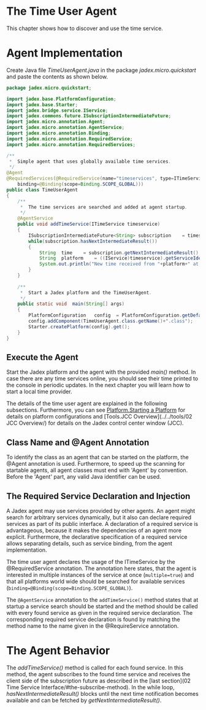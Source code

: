 # The Time User Agent

This chapter shows how to discover and use the time service.

# Agent Implementation

Create Java file *TimeUserAgent.java* in the package *jadex.micro.quickstart* and paste the contents as shown below.

```java
package jadex.micro.quickstart;

import jadex.base.PlatformConfiguration;
import jadex.base.Starter;
import jadex.bridge.service.IService;
import jadex.commons.future.ISubscriptionIntermediateFuture;
import jadex.micro.annotation.Agent;
import jadex.micro.annotation.AgentService;
import jadex.micro.annotation.Binding;
import jadex.micro.annotation.RequiredService;
import jadex.micro.annotation.RequiredServices;

/**
 *  Simple agent that uses globally available time services.
 */
@Agent
@RequiredServices(@RequiredService(name="timeservices", type=ITimeService.class, multiple=true,
	binding=@Binding(scope=Binding.SCOPE_GLOBAL)))
public class TimeUserAgent
{
	/**
	 *  The time services are searched and added at agent startup.
	 */
	@AgentService
	public void	addTimeService(ITimeService timeservice)
	{
		ISubscriptionIntermediateFuture<String>	subscription	= timeservice.subscribe();
		while(subscription.hasNextIntermediateResult())
		{
			String	time	= subscription.getNextIntermediateResult();
			String	platform	= ((IService)timeservice).getServiceIdentifier().getProviderId().getPlatformName();
			System.out.println("New time received from "+platform+" at "+timeservice.getLocation()+": "+time);
		}
	}
	
	/**
	 *  Start a Jadex platform and the TimeUserAgent.
	 */
	public static void	main(String[] args)
	{
		PlatformConfiguration	config	= PlatformConfiguration.getDefault();
		config.addComponent(TimeUserAgent.class.getName()+".class");
		Starter.createPlatform(config).get();
	}
}
```

## Execute the Agent

Start the Jadex platform and the agent with the provided *main()* method. In case there are any time services online, you should see their time printed to the console in periodic updates. In the next chapter you will learn how to start a local time provider.

The details of the time user agent are explained in the following subsections. Furthermore, you can see [Platform.Starting a Platform](../../platform/platform/#starting-a-platform) for details on platform configurations and [Tools.JCC Overview](../../tools/02 JCC Overview/) for details on the Jadex control center window (JCC).

## Class Name and @Agent Annotation

To identify the class as an agent that can be started on the platform, the @Agent annotation is used. Furthermore, to speed up the scanning for startable agents, all agent classes must end with 'Agent' by convention. Before the 'Agent' part, any valid Java identifier can be used.

## The Required Service Declaration and Injection

A Jadex agent may use services provided by other agents. An agent might search for arbitrary services dynamically, but it also can declare required services as part of its public interface. A declaration of a required service is advantageous, because it makes the dependencies of an agent more explicit. Furthermore, the declarative specification of a required service allows separating details, such as service binding, from the agent implementation.

The time user agent declares the usage of the ITimeService by the @RequiredService annotation. The annotation here states, that the agent is interested in multiple instances of the service at once (```multiple=true```) and that all platforms world wide should be searched for available services (```binding=@Binding(scope=Binding.SCOPE_GLOBAL)```).

The ```@AgentService``` annotation to the ```addTimeService()``` method states that at startup a service search should be started and the method should be called with every found service as given in the required service declaration. The corresponding required service declaration is found by matching the method name to the name given in the @RequireService annotation.

# The Agent Behavior

The *addTimeService()* method is called for each found service. In this method, the agent subscribes to the found time service and receives the client side of the subscription future as described in the [last section](02 Time Service Interface/#the-subscribe-method). In the while loop, *hasNextIntermediateResult()* blocks until the next time notification becomes available and can be fetched by *getNextIntermediateResult()*.

[//]: # (*todo: describe IService and service identifier?*)

[//]: # (*todo: describe main method details?*)

[//]: # (*todo: consistency of class/method name highlighting throughout all guides!!!???*)